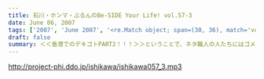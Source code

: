 ```yaml
---
title: 石川・ホンマ・ぶるんのBe-SIDE Your Life! vol.57-3
date: June 06, 2007
tags: ['2007', 'June 2007', '<re.Match object; span=(30, 36), match='vol.57'>']
draft: false
summary: ＜＜香港でのデキゴトPART2！！！＞＞ということで、ネタ職人の人たちにはゴメンナサイ！！今週分も横国話と香港話でいっぱいいっぱいになってしまいました！（次回はたくさんネタ読める．．．と思う。）日本全国のリスナーはもちろん、海外にいるリスナーとも繋がっていくビーサイの"輪"に、これからも耳が話せないっ！！NAMAE
---
```


http://project-phi.ddo.jp/ishikawa/ishikawa057_3.mp3
